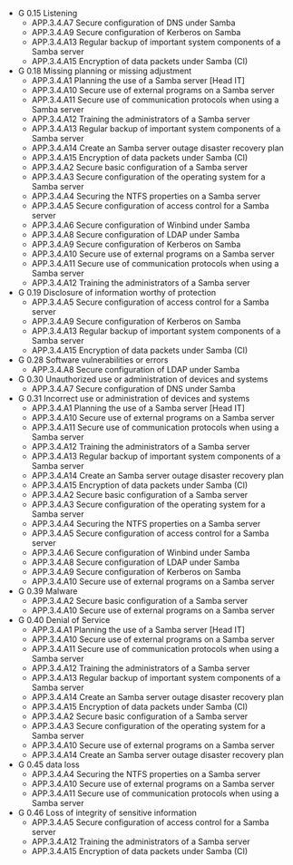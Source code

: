 * G 0.15 Listening
  * APP.3.4.A7 Secure configuration of DNS under Samba
  * APP.3.4.A9 Secure configuration of Kerberos on Samba
  * APP.3.4.A13 Regular backup of important system components of a Samba server
  * APP.3.4.A15 Encryption of data packets under Samba (CI)
* G 0.18 Missing planning or missing adjustment
  * APP.3.4.A1 Planning the use of a Samba server [Head IT]
  * APP.3.4.A10 Secure use of external programs on a Samba server
  * APP.3.4.A11 Secure use of communication protocols when using a Samba server
  * APP.3.4.A12 Training the administrators of a Samba server
  * APP.3.4.A13 Regular backup of important system components of a Samba server
  * APP.3.4.A14 Create an Samba server outage disaster recovery plan
  * APP.3.4.A15 Encryption of data packets under Samba (CI)
  * APP.3.4.A2 Secure basic configuration of a Samba server
  * APP.3.4.A3 Secure configuration of the operating system for a Samba server
  * APP.3.4.A4 Securing the NTFS properties on a Samba server
  * APP.3.4.A5 Secure configuration of access control for a Samba server
  * APP.3.4.A6 Secure configuration of Winbind under Samba
  * APP.3.4.A8 Secure configuration of LDAP under Samba
  * APP.3.4.A9 Secure configuration of Kerberos on Samba
  * APP.3.4.A10 Secure use of external programs on a Samba server
  * APP.3.4.A11 Secure use of communication protocols when using a Samba server
  * APP.3.4.A12 Training the administrators of a Samba server
* G 0.19 Disclosure of information worthy of protection
  * APP.3.4.A5 Secure configuration of access control for a Samba server
  * APP.3.4.A9 Secure configuration of Kerberos on Samba
  * APP.3.4.A13 Regular backup of important system components of a Samba server
  * APP.3.4.A15 Encryption of data packets under Samba (CI)
* G 0.28 Software vulnerabilities or errors
  * APP.3.4.A8 Secure configuration of LDAP under Samba
* G 0.30 Unauthorized use or administration of devices and systems
  * APP.3.4.A7 Secure configuration of DNS under Samba
* G 0.31 Incorrect use or administration of devices and systems
  * APP.3.4.A1 Planning the use of a Samba server [Head IT]
  * APP.3.4.A10 Secure use of external programs on a Samba server
  * APP.3.4.A11 Secure use of communication protocols when using a Samba server
  * APP.3.4.A12 Training the administrators of a Samba server
  * APP.3.4.A13 Regular backup of important system components of a Samba server
  * APP.3.4.A14 Create an Samba server outage disaster recovery plan
  * APP.3.4.A15 Encryption of data packets under Samba (CI)
  * APP.3.4.A2 Secure basic configuration of a Samba server
  * APP.3.4.A3 Secure configuration of the operating system for a Samba server
  * APP.3.4.A4 Securing the NTFS properties on a Samba server
  * APP.3.4.A5 Secure configuration of access control for a Samba server
  * APP.3.4.A6 Secure configuration of Winbind under Samba
  * APP.3.4.A8 Secure configuration of LDAP under Samba
  * APP.3.4.A9 Secure configuration of Kerberos on Samba
  * APP.3.4.A10 Secure use of external programs on a Samba server
* G 0.39 Malware
  * APP.3.4.A2 Secure basic configuration of a Samba server
  * APP.3.4.A10 Secure use of external programs on a Samba server
* G 0.40 Denial of Service
  * APP.3.4.A1 Planning the use of a Samba server [Head IT]
  * APP.3.4.A10 Secure use of external programs on a Samba server
  * APP.3.4.A11 Secure use of communication protocols when using a Samba server
  * APP.3.4.A12 Training the administrators of a Samba server
  * APP.3.4.A13 Regular backup of important system components of a Samba server
  * APP.3.4.A14 Create an Samba server outage disaster recovery plan
  * APP.3.4.A15 Encryption of data packets under Samba (CI)
  * APP.3.4.A2 Secure basic configuration of a Samba server
  * APP.3.4.A3 Secure configuration of the operating system for a Samba server
  * APP.3.4.A10 Secure use of external programs on a Samba server
  * APP.3.4.A14 Create an Samba server outage disaster recovery plan
* G 0.45 data loss
  * APP.3.4.A4 Securing the NTFS properties on a Samba server
  * APP.3.4.A10 Secure use of external programs on a Samba server
  * APP.3.4.A11 Secure use of communication protocols when using a Samba server
* G 0.46 Loss of integrity of sensitive information
  * APP.3.4.A5 Secure configuration of access control for a Samba server
  * APP.3.4.A12 Training the administrators of a Samba server
  * APP.3.4.A15 Encryption of data packets under Samba (CI)
